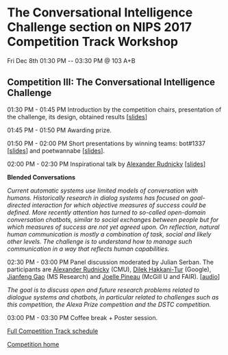 # The Conversational Intelligence Challenge section on NIPS 2017 Competition Track Workshop
Fri Dec 8th 01:30 PM -- 03:30 PM @ 103 A+B

## Competition III: The Conversational Intelligence Challenge

01:30 PM - 01:45 PM Introduction by the competition chairs, presentation of the challenge, its design, obtained results \[[slides](./ConvAI_organisers.pdf)\]

01:45 PM - 01:50 PM Awarding prize.

01:50 PM - 02:00 PM Short presentations by winning teams: bot#1337 \[[slides](./bot1337.pdf)\] and poetwannabe \[[slides](./poetwannabe.pdf)\].

02:00 PM - 02:30 PM Inspirational talk by [Alexander Rudnicky](https://www.cs.cmu.edu/~air/) \[[slides](./nips_2017_rudnicky.pdf)\] 

**Blended Conversations**

*Current automatic systems use limited models of conversation with humans. Historically research in dialog systems has focused on goal-directed interaction for which objective measures of success could be defined. More recently attention has turned to so-called open-domain conversation chatbots, similar to social exchanges between people but for which measures of success are not yet agreed upon. On reflection, natural human communication is mostly a combination of task, social and likely other levels. The challenge is to understand how to manage such communication in a way that reflects human capabilities.*

02:30 PM - 03:00 PM Panel discussion moderated by Julian Serban. The participants are [Alexander Rudnicky](https://www.cs.cmu.edu/~air/) (CMU), [Dilek Hakkani-Tur](https://research.google.com/pubs/104927.html) (Google), [Jianfeng Gao](https://www.microsoft.com/en-us/research/people/jfgao/) (MS Research) and [Joelle Pineau](http://www.cs.mcgill.ca/~jpineau/) (McGill U and FAIR). \[[audio](./convai_panel.mp3)\]

*The goal is to discuss open and future research problems related to dialogue systems and chatbots, in particular related to challenges such as this competition, the Alexa Prize competition and the DSTC competition.*

03:00 PM - 03:30 PM Coffee break + Poster session.

[Full Competition Track schedule](https://nips.cc/Conferences/2017/Schedule?showEvent=8748)

[Competition home](http://convai.io)
